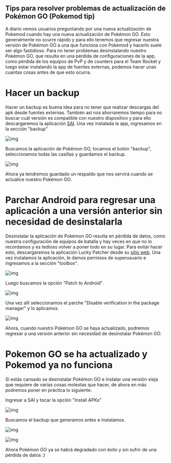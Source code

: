 ## Tips para resolver problemas de actualización de Pokémon GO (Pokemod tip)

A diario vemos usuarios preguntando por una nueva actualización de Pokemod cuando hay una nueva actualización de Pokémon GO. Esto generalmente
no ocurre rápido y para ello tenemos que regresar nuestra versión de Pokémon GO a una que funciona con Pokemod y hacerlo suele ser algo fastidioso. Para no
tener problemas desinstalando nuestro Pokémon GO, que resulta en una pérdida de configuraciones de la app, como pérdida de los equipos de PvP
y de counters para el Team Rocket y luego estar instalando la app de fuentes externas, podemos hacer unas cuantas cosas antes de que esto ocurra.

# Hacer un backup
Hacer un backup es buena idea para no tener que realizar descargas del apk desde fuentes externas. También así nos ahorraremos tiempo
para no buscar cuál versión es compatible con nuestro dispositivo y para ello descargaremos la aplicación [SAI](https://play.google.com/store/apps/details?id=com.aefyr.sai). Una
vez instalada la app, ingresamos en la sección "backup"

![img](https://i.imgur.com/v7kGC9Tl.png)

Buscamos la aplicación de Pokémon GO, tocamos el botón "backup", seleccionamos todas las casillas y guardamos el backup.

![img](https://i.imgur.com/PQOaohyl.png)

Ahora ya tendremos guardado un respaldo que nos servirá cuando se actualice nuestro Pokémon GO.

# Parchar Android para regresar una aplicación a una versión anterior sin necesidad de desinstalarla
Desinstalar la aplicación de Pokémon GO resulta en pérdida de datos, como nuestra configuración de equipos de batalla y hay veces en que no
lo recordamos y es tedioso volver a poner todo en su lugar. Para evitar hacer esto, descargaremos la aplicación Lucky Patcher desde su [sitio web](https://www.luckypatchers.com/download/). Una vez instalamos la aplicación, le damos permisos de superusuario
e ingresamos a la sección "toolbox".

![img](https://i.imgur.com/xLjUMb6l.png)

Luego buscamos la opción "Patch to Android".

![img](https://i.imgur.com/p9z2oGVl.png)

Una vez allí seleccionamos el parche "Disable verification in the package manager" y lo aplicamos.

![img](https://i.imgur.com/9PTyVSDl.png)

Ahora, cuando nuestro Pokémon GO se haya actualizado, podremos regresar a una versión anterior sin necesidad de desinstalar Pokémon GO.
# Pokemon GO se ha actualizado y Pokemod ya no funciona
Si estás cansado se desinstalar Pokémon GO e instalar una versión vieja que requiere de varias cosas molestas que hacer, de ahora en más podremos poner en práctica lo siguiente.

Ingresar a SAI y tocar la opción "Install APKs"

![img](https://i.imgur.com/V0wGkBOl.png)

Buscamos el backup que generamos antes e instalamos.

![img](https://i.imgur.com/8HflAV5l.png)

![img](https://i.imgur.com/4SJlQhYl.png)

Ahora Pokémon GO ya se habrá degradado con éxito y sin sufrir de una pérdida de datos :)
